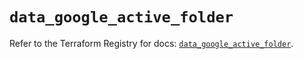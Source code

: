 # `data_google_active_folder`

Refer to the Terraform Registry for docs: [`data_google_active_folder`](https://registry.terraform.io/providers/hashicorp/google/5.22.0/docs/data-sources/active_folder).
